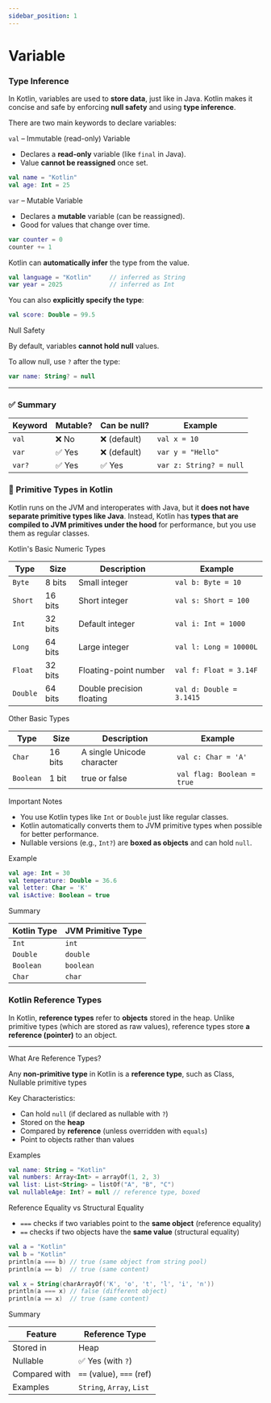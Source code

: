```yaml
---
sidebar_position: 1
---
```


# Variable

### Type Inference

In Kotlin, variables are used to **store data**, just like in Java. Kotlin makes it concise and safe by enforcing **null safety** and using **type inference**.

There are two main keywords to declare variables:



`val` – Immutable (read-only) Variable

- Declares a **read-only** variable (like `final` in Java).
- Value **cannot be reassigned** once set.
```kotlin
val name = "Kotlin"
val age: Int = 25
```



`var` – Mutable Variable

- Declares a **mutable** variable (can be reassigned).
- Good for values that change over time.
```kotlin
var counter = 0
counter += 1
```



Kotlin can **automatically infer** the type from the value.

```kotlin
val language = "Kotlin"     // inferred as String
var year = 2025             // inferred as Int
```
You can also **explicitly specify the type**:
```kotlin
val score: Double = 99.5
```



Null Safety

By default, variables **cannot hold null** values.

To allow null, use `?` after the type:

```kotlin
var name: String? = null
```

---
### ✅ Summary
| Keyword | Mutable? | Can be null? | Example                |
|---------|----------|--------------|------------------------|
| `val`   | ❌ No     | ❌ (default)  | `val x = 10`           |
| `var`   | ✅ Yes    | ❌ (default)  | `var y = "Hello"`      |
| `var?`  | ✅ Yes    | ✅ Yes        | `var z: String? = null`|


### 🧮 Primitive Types in Kotlin

Kotlin runs on the JVM and interoperates with Java, but it **does not have separate primitive types like Java**.
Instead, Kotlin has **types that are compiled to JVM primitives under the hood** for performance, but you use them as regular classes.

Kotlin's Basic Numeric Types

| Type     | Size       | Description                 | Example             |
|----------|------------|-----------------------------|---------------------|
| `Byte`   | 8 bits     | Small integer               | `val b: Byte = 10`  |
| `Short`  | 16 bits    | Short integer               | `val s: Short = 100`|
| `Int`    | 32 bits    | Default integer             | `val i: Int = 1000` |
| `Long`   | 64 bits    | Large integer               | `val l: Long = 10000L`|
| `Float`  | 32 bits    | Floating-point number       | `val f: Float = 3.14F`|
| `Double` | 64 bits    | Double precision floating   | `val d: Double = 3.1415`|

Other Basic Types

| Type      | Size       | Description               | Example               |
|-----------|------------|---------------------------|-----------------------|
| `Char`    | 16 bits    | A single Unicode character| `val c: Char = 'A'`   |
| `Boolean` | 1 bit      | true or false             | `val flag: Boolean = true`|

Important Notes

- You use Kotlin types like `Int` or `Double` just like regular classes.
- Kotlin automatically converts them to JVM primitive types when possible for better performance.
- Nullable versions (e.g., `Int?`) are **boxed as objects** and can hold `null`.

Example

```kotlin
val age: Int = 30
val temperature: Double = 36.6
val letter: Char = 'K'
val isActive: Boolean = true
```

Summary

| Kotlin Type | JVM Primitive Type |
|-------------|---------------------|
| `Int`       | `int`               |
| `Double`    | `double`            |
| `Boolean`   | `boolean`           |
| `Char`      | `char`              |


### Kotlin Reference Types

In Kotlin, **reference types** refer to **objects** stored in the heap.
Unlike primitive types (which are stored as raw values), reference types store **a reference (pointer)** to an object.

---

What Are Reference Types?

Any **non-primitive type** in Kotlin is a **reference type**, such as Class, Nullable primitive types

Key Characteristics:

- Can hold `null` (if declared as nullable with `?`)
- Stored on the **heap**
- Compared by **reference** (unless overridden with `equals`)
- Point to objects rather than values

Examples

```kotlin
val name: String = "Kotlin"
val numbers: Array<Int> = arrayOf(1, 2, 3)
val list: List<String> = listOf("A", "B", "C")
val nullableAge: Int? = null // reference type, boxed
```

Reference Equality vs Structural Equality

- `===` checks if two variables point to the **same object** (reference equality)
- `==` checks if two objects have the **same value** (structural equality)

```kotlin
val a = "Kotlin"
val b = "Kotlin"
println(a === b) // true (same object from string pool)
println(a == b)  // true (same content)

val x = String(charArrayOf('K', 'o', 't', 'l', 'i', 'n'))
println(a === x) // false (different object)
println(a == x)  // true (same content)
```

Summary

| Feature               | Reference Type              |
|------------------------|-----------------------------|
| Stored in             | Heap                        |
| Nullable              | ✅ Yes (with `?`)           |
| Compared with         | `==` (value), `===` (ref)   |
| Examples              | `String`, `Array`, `List`   |


